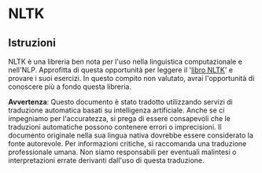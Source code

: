 # NLTK

## Istruzioni

NLTK è una libreria ben nota per l'uso nella linguistica computazionale e nell'NLP. Approfitta di questa opportunità per leggere il '[libro NLTK](https://www.nltk.org/book/)' e provare i suoi esercizi. In questo compito non valutato, avrai l'opportunità di conoscere più a fondo questa libreria.

**Avvertenza**:
Questo documento è stato tradotto utilizzando servizi di traduzione automatica basati su intelligenza artificiale. Anche se ci impegniamo per l'accuratezza, si prega di essere consapevoli che le traduzioni automatiche possono contenere errori o imprecisioni. Il documento originale nella sua lingua nativa dovrebbe essere considerato la fonte autorevole. Per informazioni critiche, si raccomanda una traduzione professionale umana. Non siamo responsabili per eventuali malintesi o interpretazioni errate derivanti dall'uso di questa traduzione.